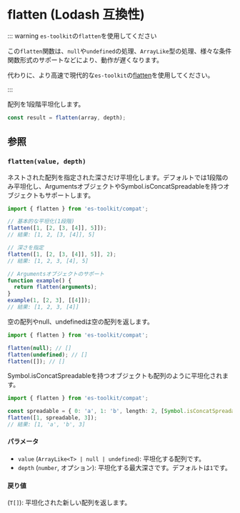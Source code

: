 # flatten (Lodash 互換性)

::: warning `es-toolkit`の`flatten`を使用してください

この`flatten`関数は、`null`や`undefined`の処理、`ArrayLike`型の処理、様々な条件関数形式のサポートなどにより、動作が遅くなります。

代わりに、より高速で現代的な`es-toolkit`の[flatten](../../array/flatten.md)を使用してください。

:::

配列を1段階平坦化します。

```typescript
const result = flatten(array, depth);
```

## 参照

### `flatten(value, depth)`

ネストされた配列を指定された深さだけ平坦化します。デフォルトでは1段階のみ平坦化し、ArgumentsオブジェクトやSymbol.isConcatSpreadableを持つオブジェクトもサポートします。

```typescript
import { flatten } from 'es-toolkit/compat';

// 基本的な平坦化(1段階)
flatten([1, [2, [3, [4]], 5]]);
// 結果: [1, 2, [3, [4]], 5]

// 深さを指定
flatten([1, [2, [3, [4]], 5]], 2);
// 結果: [1, 2, 3, [4], 5]

// Argumentsオブジェクトのサポート
function example() {
  return flatten(arguments);
}
example(1, [2, 3], [[4]]);
// 結果: [1, 2, 3, [4]]
```

空の配列やnull、undefinedは空の配列を返します。

```typescript
import { flatten } from 'es-toolkit/compat';

flatten(null); // []
flatten(undefined); // []
flatten([]); // []
```

Symbol.isConcatSpreadableを持つオブジェクトも配列のように平坦化されます。

```typescript
import { flatten } from 'es-toolkit/compat';

const spreadable = { 0: 'a', 1: 'b', length: 2, [Symbol.isConcatSpreadable]: true };
flatten([1, spreadable, 3]);
// 結果: [1, 'a', 'b', 3]
```

#### パラメータ

- `value` (`ArrayLike<T> | null | undefined`): 平坦化する配列です。
- `depth` (`number`, オプション): 平坦化する最大深さです。デフォルトは`1`です。

#### 戻り値

(`T[]`): 平坦化された新しい配列を返します。
